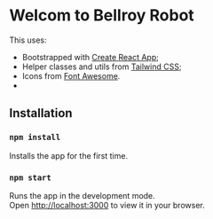 # Welcom to Bellroy Robot

This uses:
- Bootstrapped with [Create React App](https://github.com/facebook/create-react-app);
- Helper classes and utils from [Tailwind CSS](https://tailwindcss.com/);
- Icons from [Font Awesome](https://fontawesome.com/).
- 

## Installation

### `npm install`

Installs the app for the first time.

### `npm start`

Runs the app in the development mode.\
Open [http://localhost:3000](http://localhost:3000) to view it in your browser.
